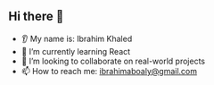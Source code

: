 ## Hi there 👋

* 👂 My name is: Ibrahim Khaled
* 🌱 I’m currently learning React
* 🤝 I’m looking to collaborate on real-world projects
* 📫 How to reach me: ibrahimaboaly@gmail.com
